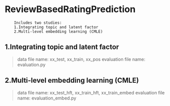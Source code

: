 ReviewBasedRatingPrediction
===========================
        Includes two studies: 
        1.Integrating topic and latent factor
        2.Multi-level embedding learning (CMLE)

1.Integrating topic and latent factor
-------------------------------------
> data file name: xx_test, xx_train, xx_pos
> evaluation file name: evaluation.py

2.Multi-level embedding learning (CMLE)
-------------------------------------
> data file name: xx_test_hft, xx_train_hft, xx_train_embed
> evaluation file name: evaluation_embed.py
